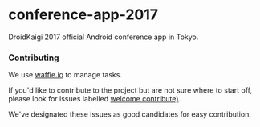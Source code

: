 # conference-app-2017
DroidKaigi 2017 official Android conference app in Tokyo.


### Contributing

We use [waffle.io](https://waffle.io/DroidKaigi/conference-app-2017) to manage tasks.

If you'd like to contribute to the project but are not sure where to start off, please look for issues labelled [welcome contribute)](https://github.com/DroidKaigi/conference-app-2017/labels/welcome%20contribute).

We've designated these issues as good candidates for easy contribution.